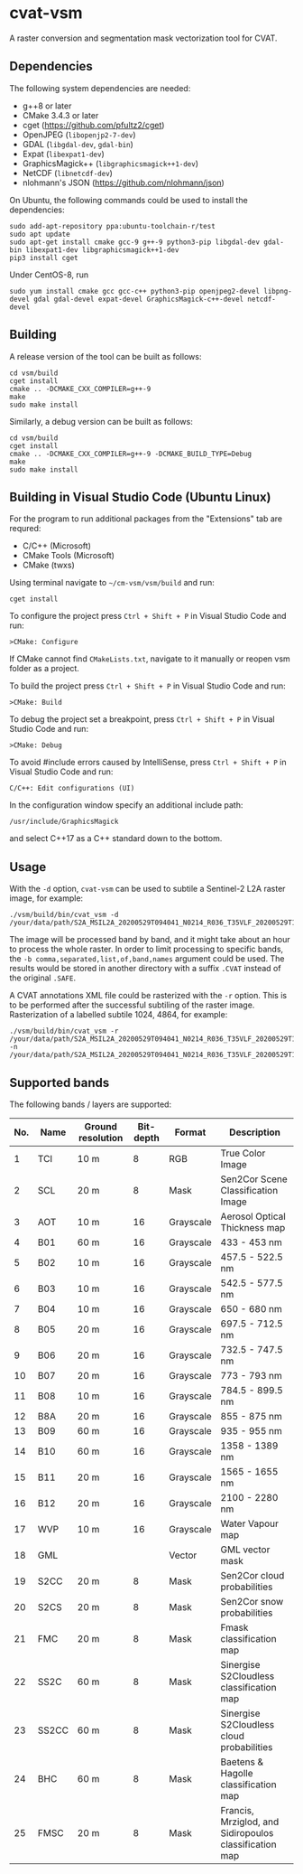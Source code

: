 # cvat-vsm
A raster conversion and segmentation mask vectorization tool for CVAT.

## Dependencies
The following system dependencies are needed:
* g++8 or later
* CMake 3.4.3 or later
* cget (https://github.com/pfultz2/cget)
* OpenJPEG (`libopenjp2-7-dev`)
* GDAL (`libgdal-dev`, `gdal-bin`)
* Expat (`libexpat1-dev`)
* GraphicsMagick++ (`libgraphicsmagick++1-dev`)
* NetCDF (`libnetcdf-dev`)
* nlohmann's JSON (https://github.com/nlohmann/json)

On Ubuntu, the following commands could be used to install the dependencies:

```
sudo add-apt-repository ppa:ubuntu-toolchain-r/test
sudo apt update
sudo apt-get install cmake gcc-9 g++-9 python3-pip libgdal-dev gdal-bin libexpat1-dev libgraphicsmagick++1-dev
pip3 install cget
```

Under CentOS-8, run

```
sudo yum install cmake gcc gcc-c++ python3-pip openjpeg2-devel libpng-devel gdal gdal-devel expat-devel GraphicsMagick-c++-devel netcdf-devel
```


## Building
A release version of the tool can be built as follows:

```
cd vsm/build
cget install
cmake .. -DCMAKE_CXX_COMPILER=g++-9
make
sudo make install
```

Similarly, a debug version can be built as follows:

```
cd vsm/build
cget install
cmake .. -DCMAKE_CXX_COMPILER=g++-9 -DCMAKE_BUILD_TYPE=Debug
make
sudo make install
```

## Building in Visual Studio Code (Ubuntu Linux)
For the program to run additional packages from the "Extensions" tab are requred:
* C/C++ (Microsoft)
* CMake Tools (Microsoft)
* CMake (twxs)

Using terminal navigate to `~/cm-vsm/vsm/build` and run:
```
cget install
```

To configure the project press `Ctrl + Shift + P` in Visual Studio Code and run:
```
>CMake: Configure
```
If CMake cannot find `CMakeLists.txt`, navigate to it manually or reopen vsm folder as a project.

To build the project press `Ctrl + Shift + P` in Visual Studio Code and run:
```
>CMake: Build
```

To debug the project set a breakpoint, press `Ctrl + Shift + P` in Visual Studio Code and run:
```
>CMake: Debug
```

To avoid #include errors caused by IntelliSense, press `Ctrl + Shift + P` in Visual Studio Code and run:
```
C/C++: Edit configurations (UI)
```
In the configuration window specify an additional include path:
```
/usr/include/GraphicsMagick
```
and select C++17 as a C++ standard down to the bottom.

## Usage
With the `-d` option, `cvat-vsm` can be used to subtile a Sentinel-2 L2A raster image, for example:

```
./vsm/build/bin/cvat_vsm -d /your/data/path/S2A_MSIL2A_20200529T094041_N0214_R036_T35VLF_20200529T120441.SAFE
```

The image will be processed band by band, and it might take about an hour to process the whole raster.
In order to limit processing to specific bands, the `-b comma,separated,list,of,band,names` argument could be used.
The results would be stored in another directory with a suffix `.CVAT` instead of the original `.SAFE`.

A CVAT annotations XML file could be rasterized with the `-r` option.
This is to be performed after the successful subtiling of the raster image.
Rasterization of a labelled subtile 1024, 4864, for example:

```
./vsm/build/bin/cvat_vsm -r /your/data/path/S2A_MSIL2A_20200529T094041_N0214_R036_T35VLF_20200529T120441.CVAT/tile_1024_4864/annotations.xml -n /your/data/path/S2A_MSIL2A_20200529T094041_N0214_R036_T35VLF_20200529T120441.CVAT/tile_1024_4864/bands.nc
```

## Supported bands
The following bands / layers are supported:

| No. | Name  | Ground resolution | Bit-depth | Format    | Description                                                |
| --- | ----- | ----------------- | --------- | --------- | ---------------------------------------------------------- |
|   1 |   TCI |              10 m |         8 |       RGB | True Color Image                                           |
|   2 |   SCL |              20 m |         8 |      Mask | Sen2Cor Scene Classification Image                         |
|   3 |   AOT |              10 m |        16 | Grayscale | Aerosol Optical Thickness map                              |
|   4 |   B01 |              60 m |        16 | Grayscale | 433 - 453 nm                                               |
|   5 |   B02 |              10 m |        16 | Grayscale | 457.5 - 522.5 nm                                           |
|   6 |   B03 |              10 m |        16 | Grayscale | 542.5 - 577.5 nm                                           |
|   7 |   B04 |              10 m |        16 | Grayscale | 650 - 680 nm                                               |
|   8 |   B05 |              20 m |        16 | Grayscale | 697.5 - 712.5 nm                                           |
|   9 |   B06 |              20 m |        16 | Grayscale | 732.5 - 747.5 nm                                           |
|  10 |   B07 |              20 m |        16 | Grayscale | 773 - 793 nm                                               |
|  11 |   B08 |              10 m |        16 | Grayscale | 784.5 - 899.5 nm                                           |
|  12 |   B8A |              20 m |        16 | Grayscale | 855 - 875 nm                                               |
|  13 |   B09 |              60 m |        16 | Grayscale | 935 - 955 nm                                               |
|  14 |   B10 |              60 m |        16 | Grayscale | 1358 - 1389 nm                                             |
|  15 |   B11 |              20 m |        16 | Grayscale | 1565 - 1655 nm                                             |
|  16 |   B12 |              20 m |        16 | Grayscale | 2100 - 2280 nm                                             |
|  17 |   WVP |              10 m |        16 | Grayscale | Water Vapour map                                           |
|  18 |   GML |                   |           |    Vector | GML vector mask                                            |
|  19 |  S2CC |              20 m |         8 |      Mask | Sen2Cor cloud probabilities                                |
|  20 |  S2CS |              20 m |         8 |      Mask | Sen2Cor snow probabilities                                 |
|  21 |   FMC |              20 m |         8 |      Mask | Fmask classification map                                   |
|  22 |  SS2C |              60 m |         8 |      Mask | Sinergise S2Cloudless classification map                   |
|  23 | SS2CC |              60 m |         8 |      Mask | Sinergise S2Cloudless cloud probabilities                  |
|  24 |   BHC |              60 m |         8 |      Mask | Baetens & Hagolle classification map                       |
|  25 |  FMSC |              20 m |         8 |      Mask | Francis, Mrziglod, and Sidiropoulos classification map     |
